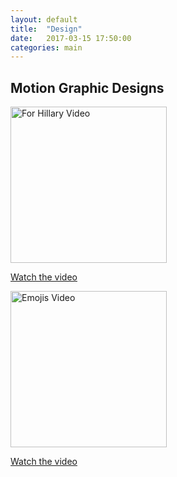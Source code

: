 ```yaml
---
layout: default
title:  "Design"
date:   2017-03-15 17:50:00
categories: main
---
```


<h2>
Motion Graphic Designs
</h2>
<div>
<a href="https://www.youtube.com/watch?v=OI-6-eF6Yks">
<img src= "http://www.katekight.com/Images/ForHIllaryScreenShot.png" alt="For Hillary Video" Height="250"> 
</a>
<p>
<a href="https://www.youtube.com/watch?v=OI-6-eF6Yks"> Watch the video </a>
</p>
</div>

<div>
<a href="https://spark.adobe.com/video/TzLr9JzUl2zwI">
<img src= "http://www.katekight.com/Images/EmojisScreenshot.png" Alt="Emojis Video" Height="250">
</a>
<p>
<a href="https://spark.adobe.com/video/TzLr9JzUl2zwI"> Watch the video </a> 
</p>
</div>
